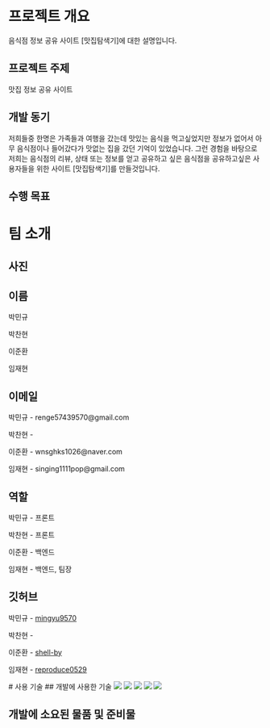 # 프로젝트 개요
<p>음식점 정보 공유 사이트 [맛집탐색기]에 대한 설명입니다.</p>

## 프로젝트 주제
<p>맛집 정보 공유 사이트</p>

## 개발 동기
<p>저희들중 한명은 가족들과 여행을 갔는데 맛있는 음식을 먹고싶었지만 정보가 없어서 아무 음식점이나 들어갔다가 맛없는 집을 갔던 기억이 있었습니다. 그런 경험을 바탕으로 저희는 음식점의 리뷰, 상태 또는 정보를 얻고 공유하고 싶은 음식점을 공유하고싶은 사용자들을 위한 사이트 [맛집탐색기]를 만들것입니다.</p>

## 수행 목표
<p></p>

# 팀 소개

## 사진

## 이름
<p>박민규</p>
<p>박찬현</p>
<p>이준환</p>
<p>임재현</p>

## 이메일
<p>박민규 - renge57439570@gmail.com</p>
<p>박찬현 - </p>
<p>이준환 - wnsghks1026@naver.com</p>
<p>임재현 - singing1111pop@gmail.com</p>

## 역할
<p>박민규 - 프론트</p>
<p>박찬현 - 프론트</p>
<p>이준환 - 백엔드</p>
<p>임재현 - 백엔드, 팀장</p>

## 깃허브
<p>박민규 - <a href="https://github.com/mingyu9570">mingyu9570</a></p>
<p>박찬현 - </p>
<p>이준환 - <a href="https://github.com/shell-by">shell-by</a></p>
<p>임재현 - <a href="https://github.com/reproduce0529">reproduce0529</a></p>
# 사용 기술
## 개발에 사용한 기술
<img src="https://img.shields.io/badge/HTML5-E34F26?style=flat-square&logo=html5&logoColor=white"/>
<img src="https://img.shields.io/badge/CSS3-1572B6?style=flat-square&logo=css&logoColor=white"/>
<img src="https://img.shields.io/badge/JavaScript-F7DF1E?style=flat-square&logo=javascript&logoColor=black"/>
<img src="https://img.shields.io/badge/Laravel-FF2D20?style=flat-square&logo=laravel&logoColor=white"/>
<img src="https://img.shields.io/badge/PHP-777BB4?style=flat-square&logo=php&logoColor=white"/>
<a href="#"></a>
<a href="#"></a>
<a href="#"></a>
<a href="#"></a>

## 개발에 소요된 물품 및 준비물
